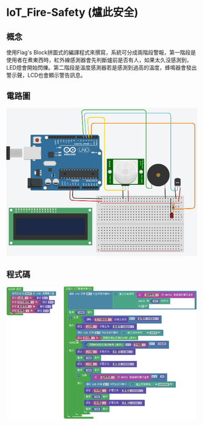 # IoT_Fire-Safety (爐此安全)
## 概念
使用Flag's Block拼圖式的編譯程式來撰寫，系統可分成兩階段警報，第一階段是使用者在煮東西時，紅外線感測器會先判斷爐前是否有人，如果太久沒感測到，LED燈會開始閃爍。第二階段是溫度感測器若是感測到過高的溫度，蜂鳴器會發出警示聲，LCD也會顯示警告訊息。
## 電路圖
![image](https://github.com/Chun-Ching/IoT_Fire-Safety/blob/master/%E7%88%90%E6%AD%A4%E5%AE%89%E5%85%A8%E9%9B%BB%E8%B7%AF%E5%9C%96.PNG)
## 程式碼
![image](https://github.com/Chun-Ching/IoT_Fire-Safety/blob/master/%E7%88%90%E6%AD%A4%E5%AE%89%E5%85%A8code.PNG)
